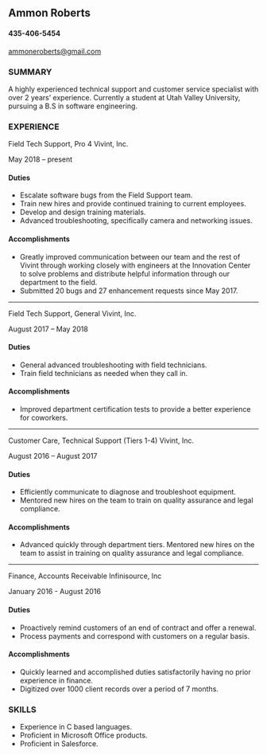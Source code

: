 ## Ammon Roberts
#### 435-406-5454

ammoneroberts@gmail.com

### SUMMARY

A highly experienced technical support and customer service specialist with over 2 years’ experience. Currently a student at Utah Valley University, pursuing a B.S in software engineering.

### EXPERIENCE

Field Tech Support, Pro 4
Vivint, Inc.

May 2018 – present

#### Duties

- Escalate software bugs from the Field Support team.
- Train new hires and provide continued training to current employees.
- Develop and design training materials.
- Advanced troubleshooting, specifically camera and networking issues.

#### Accomplishments
- Greatly improved communication between our team and the rest of Vivint through working closely with engineers at the Innovation Center to solve problems and distribute helpful information through our department to the field.
- Submitted 20 bugs and 27 enhancement requests since May 2017.
---
Field Tech Support, General
Vivint, Inc.

August 2017 – May 2018

#### Duties
- General advanced troubleshooting with field technicians.
- Train field technicians as needed when they call in.
#### Accomplishments
- Improved department certification tests to provide a better experience for coworkers.
---
Customer Care, Technical Support (Tiers 1-4)
Vivint, Inc.

August 2016 – August 2017

#### Duties
- Efficiently communicate to diagnose and troubleshoot equipment.
- Mentored new hires on the team to train on quality assurance and legal compliance.
#### Accomplishments
- Advanced quickly through department tiers.
Mentored new hires on the team to assist in training on quality assurance and legal compliance.
---
Finance, Accounts Receivable
Infinisource, Inc

January 2016 - August 2016

#### Duties
- Proactively remind customers of an end of contract and offer a renewal.
- Process payments and correspond with customers on a regular basis.
#### Accomplishments
- Quickly learned and accomplished duties satisfactorily having no prior experience in finance.
- Digitized over 1000 client records over a period of 7 months.
### SKILLS
- Experience in C based languages.
- Proficient in Microsoft Office products.
- Proficient in Salesforce.
